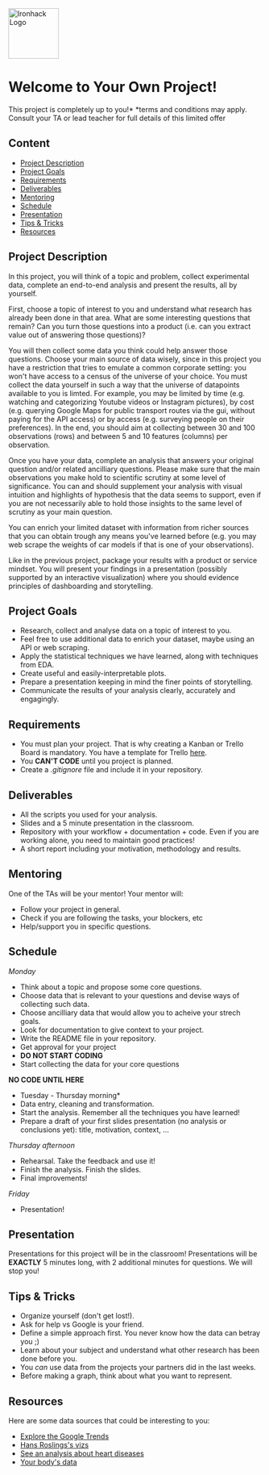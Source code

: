 <img src="https://bit.ly/2VnXWr2" alt="Ironhack Logo" width="100"/>

# Welcome to Your Own Project!
This project is completely up to you!*
\*terms and conditions may apply. Consult your TA or lead teacher for full details of this limited offer

## Content
- [Project Description](#project-description)
- [Project Goals](#project-goals)
- [Requirements](#requirements)
- [Deliverables](#deliverables)
- [Mentoring](#mentoring)
- [Schedule](#schedule)
- [Presentation](#presentation)
- [Tips & Tricks](#tips-&-tricks)
- [Resources](#resources)

<a name="project-description"></a>

## Project Description
In this project, you will think of a topic and problem, collect experimental data, complete an end-to-end analysis and present the results, all by yourself.
 
First, choose a topic of interest to you and understand what research has already been done in that area. What are some interesting questions that remain? Can you turn those questions into a product (i.e. can you extract value out of answering those questions)? 

You will then collect some data you think could help answer those questions. Choose your main source of data wisely, since in this project you have a restriction that tries to emulate a common corporate setting: you won't have access to a census of the universe of your choice. You must collect the data yourself in such a way that the universe of datapoints available to you is limted. For example, you may be limited by time (e.g. watching and categorizing Youtube videos or Instagram pictures), by cost (e.g. querying Google Maps for public transport routes via the gui, without paying for the API access) or by access (e.g. surveying people on their preferences). In the end, you should aim at collecting between 30 and 100 observations (rows) and between 5 and 10 features (columns) per observation. 

Once you have your data, complete an analysis that answers your original question and/or related ancilliary questions. Please make sure that the main observations you make hold to scientific scrutiny at some level of significance. You can and should supplement your analysis with visual intuition and highlights of hypothesis that the data seems to support, even if you are not necessarily able to hold those insights to the same level of scrutiny as your main question.

You can enrich your limited dataset with information from richer sources that you can obtain trough any means you've learned before (e.g. you may web scrape the weights of car models if that is one of your observations).

Like in the previous project, package your results with a product or service mindset. You will present your findings in a presentation (possibly supported by an interactive visualization) where you should evidence principles of dashboarding and storytelling. 

<a name="project-goals"></a>

## Project Goals
* Research, collect and analyse data on a topic of interest to you.
* Feel free to use additional data to enrich your dataset, maybe using an API or web scraping.
* Apply the statistical techniques we have learned, along with techniques from EDA. 
* Create useful and easily-interpretable plots.
* Prepare a presentation keeping in mind the finer points of storytelling. 
* Communicate the results of your analysis clearly, accurately and engagingly. 

<a name="requirements"></a>

## Requirements  
* You must plan your project. That is why creating a Kanban or Trello Board is mandatory. You have a template for Trello [here](https://trello.com/b/YX8EsB2P/project-4-your-own-project).
* You **CAN'T CODE** until you project is planned.
* Create a *.gitignore* file and include it in your repository. 

<a name="deliverables"></a>

## Deliverables
* All the scripts you used for your analysis.
* Slides and a 5 minute presentation in the classroom.
* Repository with your workflow + documentation + code. Even if you are working alone, you need to maintain good practices!
* A short report including your motivation, methodology and results.

<a name="mentoring"></a>

## Mentoring
One of the TAs will be your mentor!
Your mentor will:
* Follow your project in general.
* Check if you are following the tasks, your blockers, etc
* Help/support you in specific questions.

<a name="schedule"></a>

## Schedule
*Monday*
* Think about a topic and propose some core questions. 
* Choose data that is relevant to your questions and devise ways of collecting such data.
* Choose ancilliary data that would allow you to acheive your strech goals. 
* Look for documentation to give context to your project.
* Write the README file in your repository.
* Get approval for your project 
* **DO NOT START CODING**
* Start collecting the data for your core questions

**NO CODE UNTIL HERE**

* Tuesday - Thursday morning*
* Data entry, cleaning and transformation.
* Start the analysis. Remember all the techniques you have learned!
* Prepare a draft of your first slides presentation (no analysis or conclusions yet): title, motivation, context, ...

*Thursday afternoon*
* Rehearsal. Take the feedback and use it!
* Finish the analysis. Finish the slides.
* Final improvements!

*Friday*
* Presentation!

<a name="presentation"></a>

## Presentation  
Presentations for this project will be in the classroom! Presentations will be **EXACTLY** 5 minutes long, with 2 additional minutes for questions. We will stop you!  

<a name="tips-&-tricks"></a>

## Tips & Tricks
* Organize yourself (don't get lost!).
* Ask for help vs Google is your friend.
* Define a simple approach first. You never know how the data can betray you ;)
* Learn about your subject and understand what other research has been done before you.
* You *can* use data from the projects your partners did in the last weeks.
* Before making a graph, think about what you want to represent.

<a name="resources"></a>

## Resources
Here are some data sources that could be interesting to you:  
* [Explore the Google Trends](http://pages.today/trends4)  
* [Hans Roslings's vizs](http://b.link/ted52)  
* [See an analysis about heart diseases](http://b.link/kaggle10)  
* [Your body's data](http://body.media/ted6)
